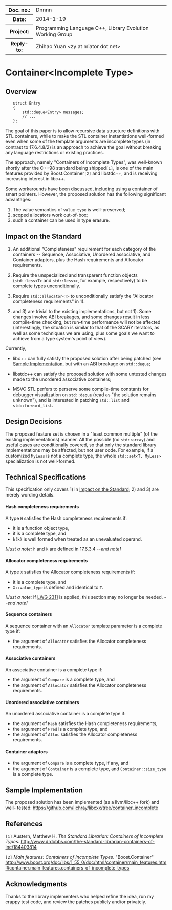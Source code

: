 <!-- maruku -o incomplete.html incomplete.md -->

<style type="text/css">
pre>code { display: block; margin-left: 2em; }
code { white-space: pre-wrap; }
ins { text-decoration: none; font-weight: bold; background-color: #A0FFA0 }
del { text-decoration: line-through; background-color: #FFA0A0 }
</style>

<table><tbody>
<tr><th>Doc. no.:</th>	<td>Dnnnn</td></tr>
<tr><th>Date:</th>	<td>2014-1-19</td></tr>
<tr><th>Project:</th>	<td>Programming Language C++, Library Evolution Working Group</td></tr>
<tr><th>Reply-to:</th>	<td>Zhihao Yuan &lt;zy at miator dot net&gt;</td></tr>
</tbody></table>

# Container&lt;Incomplete Type&gt;

## Overview

    struct Entry
    {
        std::deque<Entry> messages;
        // ...
    };

The goal of this paper is to allow recursive data structure definitions
with STL containers, while to make the STL container instantiations well-formed
even when some of the template arguments are incomplete types (in contrast to
17.6.4.8/2) is an approach to achieve the goal without breaking any language
restrictions or existing practices.

The approach, namely "Containers of Incomplete Types", was well-known shortly
after the C++98 standard being shipped`[1]`, is one of the main features
provided by Boost.Container`[2]` and libstdc++, and is receiving increasing
interest in libc++.

Some workarounds have been discussed, including using a container of smart
pointers.  However, the proposed solution has the following significant
advantages:

 1. The value semantics of `value_type` is well-preserved;
 2. scoped allocators work out-of-box;
 3. such a container can be used in type erasure.


## Impact on the Standard

 1. An additional "Completeness" requirement for each category of the
    containers -- Sequence, Associative, Unordered associative, and Container
    adaptors, plus the Hash requirements and Allocator requirements.

 2. Require the unspecialized and transparent function objects (`std::less<T>`
    and `std::less<>`, for example, respectively) to be complete types
    unconditionally.

 3. Require `std::allocator<T>` to unconditionally satisfy the "Allocator
    completeness requirements" in 1).

2) and 3) are trivial to the existing implementations, but not 1).  Some
changes involve ABI breakages, and some changes result in less compile-time
checking, but run-time performance will not be affected (interestingly, the
situation is similar to that of the SCARY iterators, as well as some
techniques we are using, plus some goals we want to achieve from a type
system's point of view).

Currently,

 * libc++ can fully satisfy the proposed solution after being patched (see
   [Sample Implementation](#sample_implementation), but with an ABI breakage
   on `std::deque`;

 * libstdc++ can satisfy the proposed solution with some untested changes made
   to the unordered associative containers;

 * MSVC STL perfers to perserve some compile-time constants for debugger
   visualization on `std::deque` (read as "the solution remains unknown"), and
   is interested in patching `std::list` and `std::forward_list`.


## Design Decisions

The proposed feature set is chosen in a "least common multiple" (of the
existing implementations) manner.  All the possible (no `std::array`) and
useful cases are conditionally covered, so that only the standard library
implementations may be affected, but not user code.  For example, if a
customized `MyLess` is not a complete type, the whole `std::set<T, MyLess>`
specialization is not well-formed.


## Technical Specifications

This specification only covers 1) in
[Impact on the Standard](#impact_on_the_standard); 2) and 3) are merely wording
details.

#### Hash completeness requirements

A type `H` satisfies the Hash completeness requirements if:

 - it is a function object type,
 - it is a complete type, and
 - `h(k)` is well formed when treated as an unevaluated operand.

*\[Just a note:* `h` and `k` are defined in 17.6.3.4  *--end note\]*


#### Allocator completeness requirements

A type `X` satisfies the Allocator completeness requirements if:

 - it is a complete type, and
 - `X::value_type` is defined and identical to `T`.

*\[Just a note:* If
[LWG 2311](http://cplusplus.github.io/LWG/lwg-active.html#2311) is applied,
this section may no longer be needed.  *--end note\]*


#### Sequence containers

A sequence container with an `Allocator` template parameter is a complete type
if:

 - the argument of `Allocator` satisfies the Allocator completeness
   requirements.


#### Associative containers

An associative container is a complete type if:

 - the argument of `Compare` is a complete type, and
 - the argument of `Allocator` satisfies the Allocator completeness
   requirements.


#### Unordered associative containers

An unordered associative container is a complete type if:

 - the argument of `Hash` satisfies the Hash completeness requirements,
 - the argument of `Pred` is a complete type, and
 - the argument of `Alloc` satisfies the Allocator completeness
   requirements.


#### Container adaptors

 - the argument of `Compare` is a complete type, if any, and
 - the argument of `Container` is a complete type, and `Container::size_type`
   is a complete type.


## Sample Implementation

The proposed solution has been implemented (as a llvm/libc++ fork) and well-
tested: <https://github.com/lichray/libcxx/tree/container_incomplete>


## References

`[1]` Austern, Matthew H.  _The Standard Librarian: Containers of Incomplete
      Types_.
      <http://www.drdobbs.com/the-standard-librarian-containers-of-inc/184403814>

`[2]` _Main features: Containers of Incomplete Types_.
      "Boost.Container"
      <http://www.boost.org/doc/libs/1_55_0/doc/html/container/main_features.html#container.main_features.containers_of_incomplete_types>


## Acknowledgments

Thanks to the library implementers who helped refine the idea, run my crappy
test code, and review the patches publicly and/or privately.
